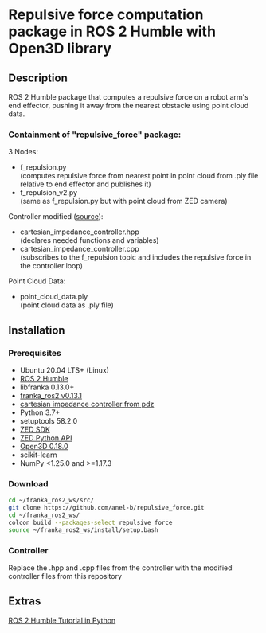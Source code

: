 # Repulsive force computation package in ROS 2 Humble with Open3D library

## Description

ROS 2 Humble package that computes a repulsive force on a robot arm's end effector, pushing it away from the nearest obstacle using point cloud data.

### Containment of "repulsive_force" package:

3 Nodes:<br>
* f_repulsion.py<br>(computes repulsive force from nearest point in point cloud from .ply file relative to end effector and publishes it)
* f_repulsion_v2.py<br>(same as f_repulsion.py but with point cloud from ZED camera)

Controller modified ([source](https://github.com/CurdinDeplazes/cartesian_impedance_control)):<br>
* cartesian_impedance_controller.hpp<br>(declares needed functions and variables)
* cartesian_impedance_controller.cpp<br>(subscribes to the f_repulsion topic and includes the repulsive force in the controller loop)

Point Cloud Data:<br>
* point_cloud_data.ply<br>(point cloud data as .ply file)

## Installation

### Prerequisites

* Ubuntu 20.04 LTS+ (Linux)
* [ROS 2 Humble](https://docs.ros.org/en/humble/Installation/Ubuntu-Install-Debians.html)
* libfranka 0.13.0+
* [franka_ros2 v0.13.1](https://support.franka.de/docs/franka_ros2.html)
* [cartesian impedance controller from pdz](https://github.com/CurdinDeplazes/cartesian_impedance_control)
* Python 3.7+
* setuptools 58.2.0
* [ZED SDK](https://www.stereolabs.com/developers/release)
* [ZED Python API](https://www.stereolabs.com/docs/app-development/python/install)
* [Open3D 0.18.0](https://www.open3d.org/)
* scikit-learn
* NumPy <1.25.0 and >=1.17.3

### Download

```bash
cd ~/franka_ros2_ws/src/
git clone https://github.com/anel-b/repulsive_force.git
cd ~/franka_ros2_ws/
colcon build --packages-select repulsive_force
source ~/franka_ros2_ws/install/setup.bash
```

### Controller

Replace the .hpp and .cpp files from the controller with the modified controller files from this repository

## Extras

[ROS 2 Humble Tutorial in Python](https://www.youtube.com/watch?v=0aPbWsyENA8&list=PLLSegLrePWgJudpPUof4-nVFHGkB62Izy)